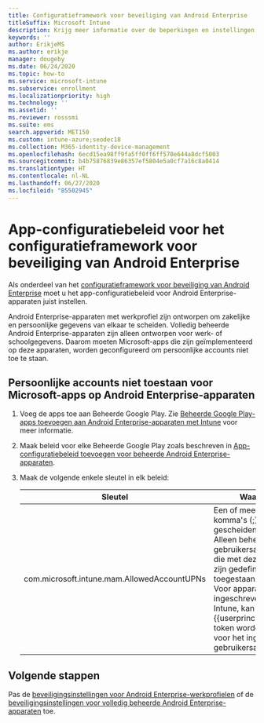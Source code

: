 ```yaml
---
title: Configuratieframework voor beveiliging van Android Enterprise
titleSuffix: Microsoft Intune
description: Krijg meer informatie over de beperkingen en instellingen die zijn voorgesteld voor standaardbeveiliging en hoge beveiliging voor Android Enterprise-apparaten.
keywords: ''
author: ErikjeMS
ms.author: erikje
manager: dougeby
ms.date: 06/24/2020
ms.topic: how-to
ms.service: microsoft-intune
ms.subservice: enrollment
ms.localizationpriority: high
ms.technology: ''
ms.assetid: ''
ms.reviewer: rosssmi
ms.suite: ems
search.appverid: MET150
ms.custom: intune-azure;seodec18
ms.collection: M365-identity-device-management
ms.openlocfilehash: 6ecd15ea98ff9fa5ff0ff6ff570e644a8dcf5003
ms.sourcegitcommit: b4b75876839e86357ef5804e5a0cf7a16c8a0414
ms.translationtype: HT
ms.contentlocale: nl-NL
ms.lasthandoff: 06/27/2020
ms.locfileid: "85502945"
---
```

# <a name="android-enterprise-security-configuration-framework-app-configuration-policies"></a>App-configuratiebeleid voor het configuratieframework voor beveiliging van Android Enterprise

Als onderdeel van het [configuratieframework voor beveiliging van Android Enterprise](android-configuration-framework.md) moet u het app-configuratiebeleid voor Android Enterprise-apparaten juist instellen.

Android Enterprise-apparaten met werkprofiel zijn ontworpen om zakelijke en persoonlijke gegevens van elkaar te scheiden. Volledig beheerde Android Enterprise-apparaten zijn alleen ontworpen voor werk- of schoolgegevens. Daarom moeten Microsoft-apps die zijn geïmplementeerd op deze apparaten, worden geconfigureerd om persoonlijke accounts niet toe te staan.

## <a name="disallow-personal-accounts-for-microsoft-apps-on-android-enterprise-devices"></a>Persoonlijke accounts niet toestaan voor Microsoft-apps op Android Enterprise-apparaten

1. Voeg de apps toe aan Beheerde Google Play. Zie [Beheerde Google Play-apps toevoegen aan Android Enterprise-apparaten met Intune](../apps/apps-add-android-for-work.md) voor meer informatie.
2. Maak beleid voor elke Beheerde Google Play zoals beschreven in [App-configuratiebeleid toevoegen voor beheerde Android Enterprise-apparaten]().
3. Maak de volgende enkele sleutel in elk beleid:

    | Sleutel | Waarden |
    | --- | --- |
    | com.microsoft.intune.mam.AllowedAccountUPNs | Een of meer door komma's (;) gescheiden UPN's.<br>Alleen beheerde gebruikersaccounts die met deze sleutel zijn gedefinieerd, zijn toegestaan.<br>Voor apparaten die zijn ingeschreven bij Intune, kan het {{userprincipalname}}-token worden gebruikt voor het ingeschreven gebruikersaccount. |


## <a name="next-steps"></a>Volgende stappen
Pas de [beveiligingsinstellingen voor Android Enterprise-werkprofielen](android-work-profile-security-settings.md) of de [beveiligingsinstellingen voor volledig beheerde Android Enterprise-apparaten](android-fully-managed-security-settings.md) toe.
